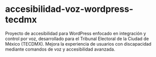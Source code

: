 # accesibilidad-voz-wordpress-tecdmx
Proyecto de accesibilidad para WordPress enfocado en integración y control por voz, desarrollado para el Tribunal Electoral de la Ciudad de México (TECDMX). Mejora la experiencia de usuarios con discapacidad mediante comandos de voz y accesibilidad avanzada.
